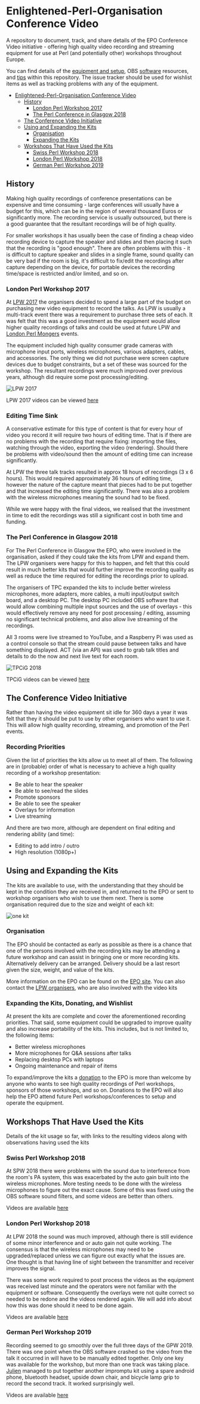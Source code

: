# Enlightened-Perl-Organisation Conference Video

A repository to document, track, and share details of the EPO Conference Video initiative - offering high quality video recording and streaming equipment for use at Perl (and potentially other) workshops throughout Europe.

You can find details of the [equipment and setup](/equipment/README.md), OBS [software](/obs/README.md) resources, and [tips](/tips/README.md) within this repository. The issue tracker should be used for wishlist items as well as tracking problems with any of the equipment.

<!--ts-->
   * [Enlightened-Perl-Organisation Conference Video](#enlightened-perl-organisation-conference-video)
      * [History](#history)
         * [London Perl Workshop 2017](#london-perl-workshop-2017)
         * [The Perl Conference in Glasgow 2018](#the-perl-conference-in-glasgow-2018)
      * [The Conference Video Initiative](#the-conference-video-initiative)
      * [Using and Expanding the Kits](#using-and-expanding-the-kits)
         * [Organisation](#organisation)
         * [Expanding the Kits](#expanding-the-kits)
      * [Workshops That Have Used the Kits](#workshops-that-have-used-the-kits)
         * [Swiss Perl Workshop 2018](#swiss-perl-workshop-2018)
         * [London Perl Workshop 2018](#london-perl-workshop-2018)
         * [German Perl Workshop 2019](#german-perl-workshop-2019)

<!-- Added by: leejohnson, at:  -->

<!--te-->

## History

Making high quality recordings of conference presentations can be expensive and time consuming - large conferences will usually have a budget for this, which can be in the region of several thousand Euros or significantly more. The recording service is usually outsourced, but there is a good guarantee that the resultant recordings will be of high quality.

For smaller workshops it has usually been the case of finding a cheap video recording device to capture the speaker and slides and then placing it such that the recording is "good enough". There are often problems with this - it is difficult to capture speaker and slides in a single frame, sound quality can be very bad if the room is big, it's difficult to fix/edit the recordings after capture depending on the device, for portable devices the recording time/space is restricted and/or limited, and so on.

### London Perl Workshop 2017

At [LPW 2017](https://act.yapc.eu/lpw2017/) the organisers decided to spend a large part of the budget on purchasing new video equipment to record the talks. As LPW is usually a multi-track event there was a requirement to purchase three sets of each. It was felt that this was a good investment as the equipment would allow higher quality recordings of talks and could be used at future LPW and [London Perl Mongers](http://london.pm.org/) events.

The equipment included high quality consumer grade cameras with microphone input ports, wireless microphones, various adapters, cables, and accessories. The only thing we did not purchase were screen capture devices due to budget constraints, but a set of these was sourced for the workshop. The resultant recordings were much improved over previous years, although did require some post processing/editing.

![LPW 2017](/img/LPW_2017.png)

LPW 2017 videos can be viewed [here](https://www.youtube.com/playlist?list=PLxNdCz2kBhVlxXVReBFaoUY1fCvG0czEA)

### Editing Time Sink

A conservative estimate for this type of content is that for every hour of video you record it will require two hours of editing time. That is if there are no problems with the recording that require fixing: importing the files, watching through the video, exporting the video (rendering). Should there be problems with video/sound then the amount of editing time can increase significantly.

At LPW the three talk tracks resulted in approx 18 hours of recordings (3 x 6 hours). This would required approximately 36 hours of editing time, however the nature of the capture meant that pieces had to be put together and that increased the editing time significantly. There was also a problem with the wireless microphones meaning the sound had to be fixed.

While we were happy with the final videos, we realised that the investment in time to edit the recordings was still a significant cost in both time and funding.

### The Perl Conference in Glasgow 2018

For The Perl Conference in Glasgow the EPO, who were involved in the organisation, asked if they could take the kits from LPW and expand them. The LPW organisers were happy for this to happen, and felt that this could result in much better kits that would further improve the recording quality as well as reduce the time required for editing the recordings prior to upload.

The organisers of TPC expanded the kits to include better wireless microphones, more adapters, more cables, a multi input/output switch board, and a desktop PC. The desktop PC included OBS software that would allow combining multiple input sources and the use of overlays - this would effectively remove any need for post processing / editing, assuming no significant technical problems, and also allow live streaming of the recordings.

All 3 rooms were live streamed to YouTube, and a Raspberry Pi was used as a control console so that the stream could pause between talks and have something displayed. ACT (via an API) was used to grab talk titles and details to do the now and next live text for each room.

![TPCiG 2018](/img/TPC_2018.png)

TPCiG videos can be viewed [here](https://www.youtube.com/playlist?list=PLxavAW22r8AlyuBXU_RLQb85G9xh0mBFr)

## The Conference Video Initiative

Rather than having the video equipment sit idle for 360 days a year it was felt that they it should be put to use by other organisers who want to use it. This will allow high quality recording, streaming, and promotion of the Perl events.

### Recording Priorities

Given the list of priorities the kits allow us to meet all of them. The following are in (probable) order of what is necessary to achieve a high quality recording of a workshop presentation:

 * Be able to hear the speaker
 * Be able to see/read the slides
 * Promote sponsors
 * Be able to see the speaker
 * Overlays for information
 * Live streaming

And there are two more, although are dependent on final editing and rendering ability (and time):

 * Editing to add intro / outro
 * High resolution (1080p+)

## Using and Expanding the Kits

The kits are available to use, with the understanding that they should be kept in the condition they are received in, and returned to the EPO or sent to workshop organisers who wish to use them next. There is some organisation required due to the size and weight of each kit:

![one kit](/img/EPO_kit.jpg)

### Organisation

The EPO should be contacted as early as possible as there is a chance that one of the persons involved with the recording kits may be attending a future workshop and can assist in bringing one or more recording kits. Alternatively delivery can be arranged. Delivery should be a last resort given the size, weight, and value of the kits.

More information on the EPO can be found on the [EPO site](https://ww2.enlightenedperl.org/about/). You can also contact the [LPW organisers](http://act.yapc.eu/lpw2019/team.html), who are also involved with the video kits

### Expanding the Kits, Donating, and Wishlist

At present the kits are complete and cover the aforementioned recording priorities. That said, some equipment could be upgraded to improve quality and also increase portability of the kits. This includes, but is not limited to, the following items:

 * Better wireless microphones
 * More microphones for Q&A sessions after talks
 * Replacing desktop PCs with laptops
 * Ongoing maintenance and repair of items

To expand/improve the kits a [donation](https://ww2.enlightenedperl.org/donate/) to the EPO is more than welcome by anyone who wants to see high quality recordings of Perl workshops, sponsors of those workshops, and so on. Donations to the EPO will also help the EPO attend future Perl workshops/conferences to setup and operate the equipment.

## Workshops That Have Used the Kits

Details of the kit usage so far, with links to the resulting videos along with observations having used the kits

### Swiss Perl Workshop 2018

At SPW 2018 there were problems with the sound due to interference from the room's PA system, this was exacerbated by the auto gain built into the wireless microphones. More testing needs to be done with the wireless microphones to figure out the exact cause. Some of this was fixed using the OBS software sound filters, and some videos are better than others.

Videos are available [here](https://www.youtube.com/channel/UCV3oXF6JSn-WwIDa_7KMuEA)

### London Perl Workshop 2018

At LPW 2018 the sound was much improved, although there is still evidence of some minor interference and or auto gain not quite working. The consensus is that the wireless microphones may need to be upgraded/replaced unless we can figure out exactly what the issues are. One thought is that having line of sight between the transmitter and receiver improves the signal.

There was some work required to post process the videos as the equipment was received last minute and the operators were not familiar with the equipment or software. Consequently the overlays were not quite correct so needed to be redone and the videos rendered again. We will add info about how this was done should it need to be done again.

Videos are available [here](https://www.youtube.com/playlist?list=PLxNdCz2kBhVkJmajSuXZ7GyuCysJ1Lqlm)

### German Perl Workshop 2019

Recording seemed to go smoothly over the full three days of the GPW 2019. There was one point when the OBS software crashed so the video from the talk it occurred in will have to be manually edited together. Only one key was available for the workshop, but more than one track was taking place. [Julien](https://metacpan.org/author/SIMBABQUE) managed to put together another impromptu kit using a spare android phone, bluetooth headset, upside down chair, and bicycle lamp grip to record the second track. It worked surprisingly well.

Videos are available [here](https://www.youtube.com/playlist?list=PLw3oQoMsMg3313xhiVkOIDlQWSs64toD4)
